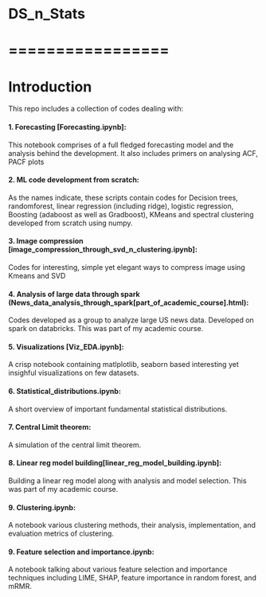 # DS_n_Stats
# =================


# Introduction
This repo includes a collection of codes dealing with:
#### 1. Forecasting [Forecasting.ipynb]: 
This notebook comprises of a full fledged forecasting model and the analysis behind the development. It also includes primers on analysing
ACF, PACF plots
#### 2. ML code development from scratch:
As the names indicate, these scripts contain
codes for Decision trees, randomforest, linear regression (including ridge), logistic regression, Boosting (adaboost as well as Gradboost), KMeans and spectral clustering developed from scratch using numpy.
#### 3. Image compression [image_compression_through_svd_n_clustering.ipynb]: 
Codes for interesting, simple yet elegant ways to compress image using Kmeans and SVD
#### 4. Analysis of large data through spark (News_data_analysis_through_spark[part_of_academic_course].html):
Codes developed as a group to analyze large US news data. Developed on spark on databricks. This was part of my academic course.
#### 5. Visualizations [Viz_EDA.ipynb]: 
A crisp notebook containing matlplotlib, seaborn based interesting yet insighful visualizations on few datasets.
#### 6. Statistical_distributions.ipynb: 
A short overview of important fundamental statistical distributions.
#### 7. Central Limit theorem: 
A simulation of the central limit theorem.
#### 8. Linear reg model building[linear_reg_model_building.ipynb]: 
Building a linear reg model along with analysis and model selection. This was part of my academic course.
#### 9. Clustering.ipynb:
A notebook various clustering methods, their analysis, implementation, and evaluation metrics of clustering.
#### 9. Feature selection and importance.ipynb:
A notebook talking about various feature selection and importance techniques including LIME, SHAP, feature importance in random forest, and mRMR.